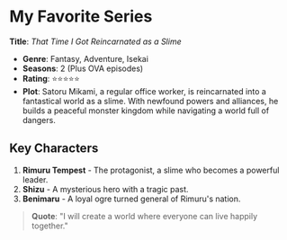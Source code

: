 # My Favorite Series
**Title**: *That Time I Got Reincarnated as a Slime*

- **Genre**: Fantasy, Adventure, Isekai
- **Seasons**: 2 (Plus OVA episodes)
- **Rating**: ⭐⭐⭐⭐⭐
- **Plot**: Satoru Mikami, a regular office worker, is reincarnated into a fantastical world as a slime. With newfound powers and alliances, he builds a peaceful monster kingdom while navigating a world full of dangers.

## Key Characters
1. **Rimuru Tempest** - The protagonist, a slime who becomes a powerful leader.
2. **Shizu** - A mysterious hero with a tragic past.
3. **Benimaru** - A loyal ogre turned general of Rimuru's nation.

> **Quote**: "I will create a world where everyone can live happily together."
